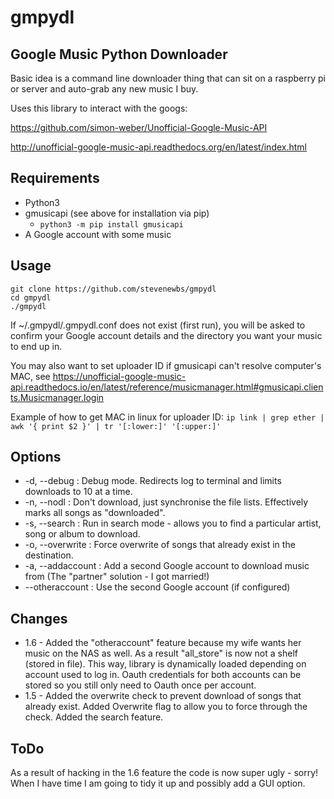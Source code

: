 # gmpydl
Google Music Python Downloader
-----

Basic idea is a command line downloader thing that can sit on a raspberry pi or server and auto-grab any new music I buy.

Uses this library to interact with the googs:

https://github.com/simon-weber/Unofficial-Google-Music-API

http://unofficial-google-music-api.readthedocs.org/en/latest/index.html


Requirements
-----
* Python3
* gmusicapi (see above for installation via pip)
  * `python3 -m pip install gmusicapi`
* A Google account with some music


Usage
-----
    git clone https://github.com/stevenewbs/gmpydl
    cd gmpydl
    ./gmpydl

If ~/.gmpydl/.gmpydl.conf does not exist (first run), you will be asked to confirm your Google account details and the directory you want your music to end up in.

You may also want to set uploader ID if gmusicapi can't resolve computer's MAC, see https://unofficial-google-music-api.readthedocs.io/en/latest/reference/musicmanager.html#gmusicapi.clients.Musicmanager.login

Example of how to get MAC in linux for uploader ID:
`ip link | grep ether | awk '{ print $2 }' | tr '[:lower:]' '[:upper:]'`

Options
-----
* -d, --debug      : Debug mode. Redirects log to terminal and limits downloads to 10 at a time.
* -n, --nodl       : Don't download, just synchronise the file lists. Effectively marks all songs as "downloaded".
* -s, --search     : Run in search mode - allows you to find a particular artist, song or album to download.
* -o, --overwrite  : Force overwrite of songs that already exist in the destination.
* -a, --addaccount : Add a second Google account to download music from (The "partner" solution - I got married!)
* --otheraccount   : Use the second Google account (if configured)


Changes
-----
* 1.6 - Added the "otheraccount" feature because my wife wants her music on the NAS as well. As a result "all_store" is now not a shelf (stored in file). This way, library is dynamically loaded depending on account used to log in. Oauth credentials for both accounts can be stored so you still only need to Oauth once per account.
* 1.5 - Added the overwrite check to prevent download of songs that already exist. Added Overwrite flag to allow you to force through the check. Added the search feature. 


ToDo
-----
As a result of hacking in the 1.6 feature the code is now super ugly - sorry! When I have time I am going to tidy it up and possibly add a GUI option.
